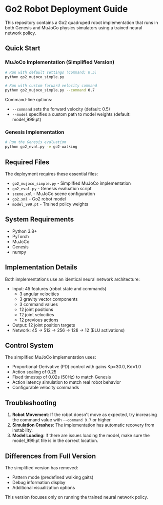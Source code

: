 # Go2 Robot Deployment Guide

This repository contains a Go2 quadruped robot implementation that runs in both Genesis and MuJoCo physics simulators using a trained neural network policy.

## Quick Start

### MuJoCo Implementation (Simplified Version)
```bash
# Run with default settings (command: 0.5)
python go2_mujoco_simple.py

# Run with custom forward velocity command
python go2_mujoco_simple.py --command 0.7
```

Command-line options:
- `--command` sets the forward velocity (default: 0.5)
- `--model` specifies a custom path to model weights (default: model_999.pt)

### Genesis Implementation
```bash
# Run the Genesis evaluation
python go2_eval.py -e go2-walking
```

## Required Files

The deployment requires these essential files:
- `go2_mujoco_simple.py` - Simplified MuJoCo implementation
- `go2_eval.py` - Genesis evaluation script
- `scene.xml` - MuJoCo scene configuration
- `go2.xml` - Go2 robot model
- `model_999.pt` - Trained policy weights

## System Requirements

- Python 3.8+
- PyTorch
- MuJoCo 
- Genesis
- numpy

## Implementation Details

Both implementations use an identical neural network architecture:
- Input: 45 features (robot state and commands)
  - 3 angular velocities
  - 3 gravity vector components
  - 3 command values
  - 12 joint positions
  - 12 joint velocities
  - 12 previous actions
- Output: 12 joint position targets
- Network: 45 → 512 → 256 → 128 → 12 (ELU activations)

## Control System

The simplified MuJoCo implementation uses:
- Proportional-Derivative (PD) control with gains Kp=30.0, Kd=1.0
- Action scaling of 0.25
- Fixed timestep of 0.02s (50Hz) to match Genesis
- Action latency simulation to match real robot behavior
- Configurable velocity commands

## Troubleshooting

1. **Robot Movement**: If the robot doesn't move as expected, try increasing the command value with `--command 0.7` or higher.
2. **Simulation Crashes**: The implementation has automatic recovery from instability.
3. **Model Loading**: If there are issues loading the model, make sure the model_999.pt file is in the correct location.

## Differences from Full Version

The simplified version has removed:
- Pattern mode (predefined walking gaits)
- Debug information display
- Additional visualization options

This version focuses only on running the trained neural network policy.
